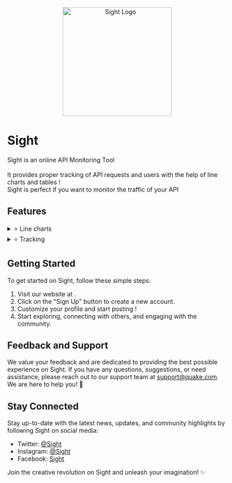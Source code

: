 <div align="center">
  <img src="https://cdn.discordapp.com/attachments/1133092727127548015/1133378015229915197/name_logo.png" alt="Sight Logo" style="width: 250px" >
</div>

# Sight

Sight is an online API Monitoring Tool </br> </br>
It provides proper tracking of API requests and users with the help of line charts and tables ! </br>
Sight is perfect if you want to monitor the traffic of your API 

## Features

<details>
<summary>⭐ Line charts</summary>

Get detailed charts about selected dates for your api endpoints
</details>

<details>
<summary>⭐ Tracking</summary>

Quake makes it easy to track your API usage
</details>


## Getting Started

To get started on Sight, follow these simple steps:

1. Visit our website at []().
2. Click on the "Sign Up" button to create a new account.
3. Customize your profile and start posting !
4. Start exploring, connecting with others, and engaging with the community.

## Feedback and Support

We value your feedback and are dedicated to providing the best possible experience on Sight. If you have any questions, suggestions, or need assistance, please reach out to our support team at [support@quake.com](). We are here to help you! 🙌

## Stay Connected

Stay up-to-date with the latest news, updates, and community highlights by following Sight on social media:

- Twitter: [@Sight]()
- Instagram: [@Sight]()
- Facebook: [Sight]()

Join the creative revolution on Sight and unleash your imagination! ✨
